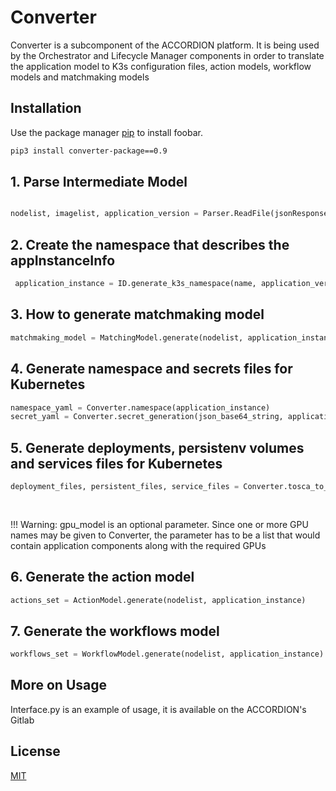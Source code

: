 # Converter

Converter is a subcomponent of the ACCORDION platform. It is being used by the Orchestrator and Lifecycle Manager components in order to translate the application model to K3s configuration files, action models, workflow models and matchmaking models

## Installation

Use the package manager [pip](https://pip.pypa.io/en/stable/) to install foobar.

```bash
pip3 install converter-package==0.9
```

## 1. Parse Intermediate Model
```python

nodelist, imagelist, application_version = Parser.ReadFile(jsonResponse)
```
## 2. Create the namespace that describes the appInstanceInfo
```python
 application_instance = ID.generate_k3s_namespace(name, application_version, randomApplicationIntanceID())
```

## 3. How to generate matchmaking model
```python
matchmaking_model = MatchingModel.generate(nodelist, application_instance)
```
## 4. Generate namespace and secrets files for Kubernetes
```python
namespace_yaml = Converter.namespace(application_instance)
secret_yaml = Converter.secret_generation(json_base64_string, application_instance)
```

## 5. Generate deployments, persistenv volumes and services files for Kubernetes
```python
deployment_files, persistent_files, service_files = Converter.tosca_to_k8s(nodelist, imagelist,
                                                                                   application_instance, minicloud,
                                                                                   externalIP, gpu_list)
```
!!! Warning: gpu_model is an optional parameter. Since one or more GPU names may be given to Converter, the parameter has to be a list that would contain application components along with the required GPUs

## 6. Generate the action model
```python
actions_set = ActionModel.generate(nodelist, application_instance)
 ```

## 7. Generate the workflows model
```python
workflows_set = WorkflowModel.generate(nodelist, application_instance)
 ```
## More on Usage
Interface.py is an example of usage, it is available on the ACCORDION's Gitlab


## License
[MIT](https://choosealicense.com/licenses/mit/)